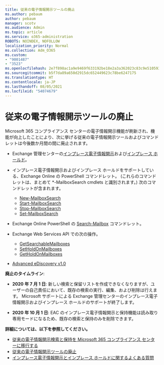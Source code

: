 ```yaml
---
title: 従来の電子情報開示ツールの廃止
ms.author: pebaum
author: pebaum
manager: scotv
ms.audience: Admin
ms.topic: article
ms.service: o365-administration
ROBOTS: NOINDEX, NOFOLLOW
localization_priority: Normal
ms.collection: Adm_O365
ms.custom:
- "9001487"
- "3523"
ms.openlocfilehash: 2e7f898ac1a9e9469f633192be18e2a3a362023c83c9e510593196b5a4a0daf5
ms.sourcegitcommit: b5f7da89a650d2915dc652449623c78be6247175
ms.translationtype: HT
ms.contentlocale: ja-JP
ms.lasthandoff: 08/05/2021
ms.locfileid: "54074679"
---
```

# <a name="retirement-of-legacy-ediscovery-tools"></a>従来の電子情報開示ツールの廃止

Microsoft 365 コンプライアンス センターの電子情報開示機能が刷新され、機能が向上したことにより、次に挙げる従来の電子情報開示ツールおよびコマンドレットは今後数か月間の間に廃止されます。

- Exchange 管理センターの[インプレース電子情報開示](https://docs.microsoft.com/exchange/security-and-compliance/in-place-ediscovery/in-place-ediscovery)および[インプレース ホールド](https://docs.microsoft.com/exchange/security-and-compliance/create-or-remove-in-place-holds)。

- インプレース電子情報開示およびインプレース ホールドをサポートしている、Exchange Online の PowerShell コマンドレット。 (これらのコマンドレットは、まとめて *-MailboxSearch cmdlets と識別されます。) 次のコマンドレットが含まれます。

    - [New-MailboxSearch](https://docs.microsoft.com/powershell/module/exchange/policy-and-compliance-content-search/new-mailboxsearch)
    - [Start-MailboxSearch](https://docs.microsoft.com/powershell/module/exchange/policy-and-compliance-content-search/start-mailboxsearch)
    - [Stop-MailboxSearch](https://docs.microsoft.com/powershell/module/exchange/policy-and-compliance-content-search/stop-mailboxsearch)
    - [Set-MailboxSearch](https://docs.microsoft.com/powershell/module/exchange/policy-and-compliance-content-search/set-mailboxsearch)

- Exchange Online PowerShell の [Search-Mailbox](https://docs.microsoft.com/powershell/module/exchange/mailboxes/search-mailbox?view=exchange-ps) コマンドレット。
- Exchange Web Services API での次の操作。
    - [GetSearchableMailboxes](https://docs.microsoft.com/exchange/client-developer/web-service-reference/getsearchablemailboxes-operation)
    - [SetHoldOnMailboxes](https://docs.microsoft.com/exchange/client-developer/web-service-reference/setholdonmailboxes-operation)
    - [GetHoldOnMailboxes](https://docs.microsoft.com/exchange/client-developer/web-service-reference/getholdonmailboxes-operation)

- [Advanced eDiscovery v1.0](https://docs.microsoft.com/microsoft-365/compliance/office-365-advanced-ediscovery)

**廃止のタイムライン**:
- **2020 年 7 月 1 日**: 新しい検索と保留リストを作成できなくなりますが、ユーザーの自己責任において、既存の検索の実行、編集、および削除は行えます。 Microsoft サポートによる Exchange 管理センターのインプレース電子情報開示およびインプレース ホールドのサポートが終了します。
    
- **2020 年 10 月 1 日**: EAC のインプレース電子情報開示と保持機能は読み取り専用モードになるため、既存の検索と保持のみを削除できます。

**詳細については、以下を参照してください。**

 - [従来の電子情報開示検索と保持を Microsoft 365 コンプライアンス センターに移行する](https://docs.microsoft.com/microsoft-365/compliance/migrate-legacy-ediscovery-searches-and-holds)
 - [従来の電子情報開示ツールの廃止](https://docs.microsoft.com/microsoft-365/compliance/legacy-ediscovery-retirement)
 - [インプレース電子情報開示とインプレース ホールドに関するよくある質問](https://docs.microsoft.com/microsoft-365/compliance/legacy-ediscovery-retirement#faqs-about-in-place-ediscovery-and-in-place-holds)



